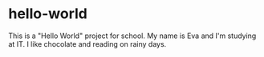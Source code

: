 # hello-world
This is a "Hello World" project for school.
My name is Eva and I'm studying at IT. I like chocolate and reading on rainy days.
